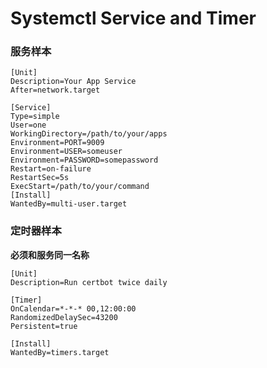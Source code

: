 Systemctl Service and Timer
===

### 服务样本

```text
[Unit]
Description=Your App Service
After=network.target

[Service]
Type=simple
User=one
WorkingDirectory=/path/to/your/apps
Environment=PORT=9009
Environment=USER=someuser
Environment=PASSWORD=somepassword
Restart=on-failure
RestartSec=5s
ExecStart=/path/to/your/command
[Install]
WantedBy=multi-user.target
```

### 定时器样本

__必须和服务同一名称__


```text
[Unit]
Description=Run certbot twice daily

[Timer]
OnCalendar=*-*-* 00,12:00:00
RandomizedDelaySec=43200
Persistent=true

[Install]
WantedBy=timers.target
```

